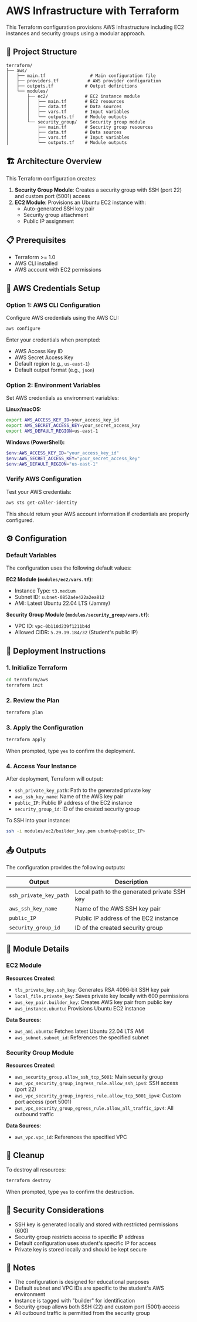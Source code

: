 # AWS Infrastructure with Terraform

This Terraform configuration provisions AWS infrastructure including EC2 instances and security groups using a modular approach.

## 📁 Project Structure

```
terraform/
├── aws/
│   ├── main.tf                 # Main configuration file
│   ├── providers.tf           # AWS provider configuration
│   ├── outputs.tf            # Output definitions
│   └── modules/
│       ├── ec2/              # EC2 instance module
│       │   ├── main.tf       # EC2 resources
│       │   ├── data.tf       # Data sources
│       │   ├── vars.tf       # Input variables
│       │   └── outputs.tf    # Module outputs
│       └── security_group/   # Security group module
│           ├── main.tf       # Security group resources
│           ├── data.tf       # Data sources
│           ├── vars.tf       # Input variables
│           └── outputs.tf    # Module outputs
```

## 🏗️ Architecture Overview

This Terraform configuration creates:

1. **Security Group Module**: Creates a security group with SSH (port 22) and custom port (5001) access
2. **EC2 Module**: Provisions an Ubuntu EC2 instance with:
   - Auto-generated SSH key pair
   - Security group attachment
   - Public IP assignment

## 📋 Prerequisites

- Terraform >= 1.0
- AWS CLI installed
- AWS account with EC2 permissions

## 🔑 AWS Credentials Setup

### Option 1: AWS CLI Configuration

Configure AWS credentials using the AWS CLI:

```bash
aws configure
```

Enter your credentials when prompted:
- AWS Access Key ID
- AWS Secret Access Key
- Default region (e.g., `us-east-1`)
- Default output format (e.g., `json`)

### Option 2: Environment Variables

Set AWS credentials as environment variables:

**Linux/macOS:**
```bash
export AWS_ACCESS_KEY_ID=your_access_key_id
export AWS_SECRET_ACCESS_KEY=your_secret_access_key
export AWS_DEFAULT_REGION=us-east-1
```

**Windows (PowerShell):**
```powershell
$env:AWS_ACCESS_KEY_ID="your_access_key_id"
$env:AWS_SECRET_ACCESS_KEY="your_secret_access_key"
$env:AWS_DEFAULT_REGION="us-east-1"
```

### Verify AWS Configuration

Test your AWS credentials:

```bash
aws sts get-caller-identity
```

This should return your AWS account information if credentials are properly configured.

## ⚙️ Configuration

### Default Variables

The configuration uses the following default values:

**EC2 Module (`modules/ec2/vars.tf`)**:
- Instance Type: `t3.medium`
- Subnet ID: `subnet-0852a4e422a2ea812`
- AMI: Latest Ubuntu 22.04 LTS (Jammy)

**Security Group Module (`modules/security_group/vars.tf`)**:
- VPC ID: `vpc-0b110d239f1211b4d`
- Allowed CIDR: `5.29.19.184/32` (Student's public IP)


## 🚀 Deployment Instructions

### 1. Initialize Terraform

```bash
cd terraform/aws
terraform init
```

### 2. Review the Plan

```bash
terraform plan
```

### 3. Apply the Configuration

```bash
terraform apply
```

When prompted, type `yes` to confirm the deployment.

### 4. Access Your Instance

After deployment, Terraform will output:
- `ssh_private_key_path`: Path to the generated private key
- `aws_ssh_key_name`: Name of the AWS key pair
- `public_IP`: Public IP address of the EC2 instance
- `security_group_id`: ID of the created security group

To SSH into your instance:

```bash
ssh -i modules/ec2/builder_key.pem ubuntu@<public_IP>
```

## 📤 Outputs

The configuration provides the following outputs:

| Output | Description |
|--------|-------------|
| `ssh_private_key_path` | Local path to the generated private SSH key |
| `aws_ssh_key_name` | Name of the AWS SSH key pair |
| `public_IP` | Public IP address of the EC2 instance |
| `security_group_id` | ID of the created security group |

## 🔧 Module Details

### EC2 Module

**Resources Created**:
- `tls_private_key.ssh_key`: Generates RSA 4096-bit SSH key pair
- `local_file.private_key`: Saves private key locally with 600 permissions
- `aws_key_pair.builder_key`: Creates AWS key pair from public key
- `aws_instance.ubuntu`: Provisions Ubuntu EC2 instance

**Data Sources**:
- `aws_ami.ubuntu`: Fetches latest Ubuntu 22.04 LTS AMI
- `aws_subnet.subnet_id`: References the specified subnet

### Security Group Module

**Resources Created**:
- `aws_security_group.allow_ssh_tcp_5001`: Main security group
- `aws_vpc_security_group_ingress_rule.allow_ssh_ipv4`: SSH access (port 22)
- `aws_vpc_security_group_ingress_rule.allow_tcp_5001_ipv4`: Custom port access (port 5001)
- `aws_vpc_security_group_egress_rule.allow_all_traffic_ipv4`: All outbound traffic

**Data Sources**:
- `aws_vpc.vpc_id`: References the specified VPC

## 🧹 Cleanup

To destroy all resources:

```bash
terraform destroy
```

When prompted, type `yes` to confirm the destruction.

## 🔐 Security Considerations

- SSH key is generated locally and stored with restricted permissions (600)
- Security group restricts access to specific IP address
- Default configuration uses student's specific IP for access
- Private key is stored locally and should be kept secure

## 📝 Notes

- The configuration is designed for educational purposes
- Default subnet and VPC IDs are specific to the student's AWS environment
- Instance is tagged with "builder" for identification
- Security group allows both SSH (22) and custom port (5001) access
- All outbound traffic is permitted from the security group

